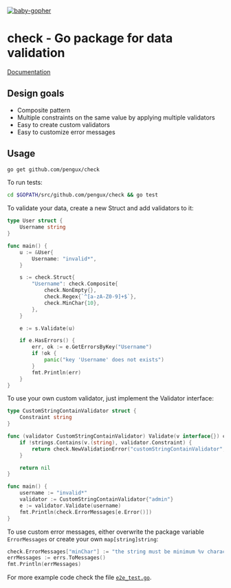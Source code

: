 [![baby-gopher](https://raw2.github.com/drnic/babygopher-site/gh-pages/images/babygopher-badge.png)](http://www.babygopher.org)

# check - Go package for data validation
[Documentation](http://godoc.org/github.com/pengux/check)

## Design goals
- Composite pattern
- Multiple constraints on the same value by applying multiple validators
- Easy to create custom validators
- Easy to customize error messages

## Usage
```bash
go get github.com/pengux/check
```


To run tests:
```bash
cd $GOPATH/src/github.com/pengux/check && go test
```


To validate your data, create a new Struct and add validators to it:

```go
type User struct {
	Username string
}

func main() {
	u := &User{
		Username: "invalid*",
	}

	s := check.Struct{
		"Username": check.Composite{
			check.NonEmpty{},
			check.Regex{`^[a-zA-Z0-9]+$`},
			check.MinChar{10},
		},
	}

	e := s.Validate(u)

	if e.HasErrors() {
		err, ok := e.GetErrorsByKey("Username")
		if !ok {
			panic("key 'Username' does not exists")
		}
		fmt.Println(err)
	}
}
```

To use your own custom validator, just implement the Validator interface:

```go
type CustomStringContainValidator struct {
	Constraint string
}

func (validator CustomStringContainValidator) Validate(v interface{}) check.Error {
	if !strings.Contains(v.(string), validator.Constraint) {
		return check.NewValidationError("customStringContainValidator", v, validator.Constraint)
	}

	return nil
}

func main() {
	username := "invalid*"
	validator := CustomStringContainValidator{"admin"}
	e := validator.Validate(username)
	fmt.Println(check.ErrorMessages[e.Error()])
}
```

To use custom error messages, either overwrite the package variable `ErrorMessages` or create your own `map[string]string`:

```go
check.ErrorMessages["minChar"] := "the string must be minimum %v characters long"
errMessages := errs.ToMessages()
fmt.Println(errMessages)
```

For more example code check the file [`e2e_test.go`](https://github.com/pengux/check/blob/master/e2e_test.go).

